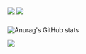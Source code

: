 <div style="padding: 10px 0;">
<a href="mailto:montagnasofia@hotmail.com">
  <img src="https://img.shields.io/badge/Gmail-D14836?style=for-the-badge&logo=gmail&logoColor=white" />
</a>
<a href="https://www.linkedin.com/in/sofia-montagna-748b9a1a1" target="_blank">
  <img src="https://img.shields.io/badge/LinkedIn-0077B5?style=for-the-badge&logo=linkedin&logoColor=white" />
</a>
</div>


![Anurag's GitHub stats](https://github-readme-stats.vercel.app/api?username=SofiaBlack&show_icons=true&theme=dracula)

![](https://komarev.com/ghpvc/?username=SofiaBlack&color=dd6387&style=flat-square)

